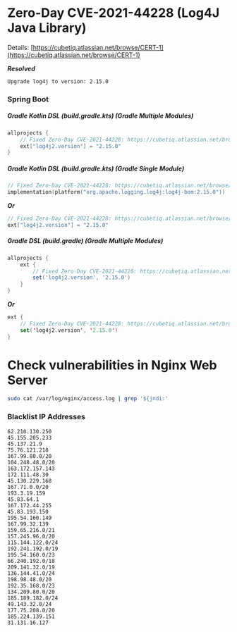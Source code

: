 # Zero-Day CVE-2021-44228 (Log4J Java Library)
Details: [https://cubetiq.atlassian.net/browse/CERT-1](https://cubetiq.atlassian.net/browse/CERT-1)

***Resolved***
```text
Upgrade log4j to version: 2.15.0
```

### Spring Boot
##### Gradle Kotlin DSL (build.gradle.kts) (Gradle Multiple Modules)
```kts
allprojects {
    // Fixed Zero-Day CVE-2021-44228: https://cubetiq.atlassian.net/browse/CERT-1
    ext["log4j2.version"] = "2.15.0"
}
```

##### Gradle Kotlin DSL (build.gradle.kts) (Gradle Single Module)
```kts
// Fixed Zero-Day CVE-2021-44228: https://cubetiq.atlassian.net/browse/CERT-1
implementation(platform("org.apache.logging.log4j:log4j-bom:2.15.0"))
```
***Or***
```kts
// Fixed Zero-Day CVE-2021-44228: https://cubetiq.atlassian.net/browse/CERT-1
ext["log4j2.version"] = "2.15.0"
```

##### Gradle DSL (build.gradle) (Gradle Multiple Modules)
```gradle
allprojects {
    ext {
        // Fixed Zero-Day CVE-2021-44228: https://cubetiq.atlassian.net/browse/CERT-1
        set('log4j2.version', '2.15.0')
    }
}
```
***Or***
```kts
ext {
    // Fixed Zero-Day CVE-2021-44228: https://cubetiq.atlassian.net/browse/CERT-1
    set('log4j2.version', '2.15.0')
}
```

# Check vulnerabilities in Nginx Web Server
```bash
sudo cat /var/log/nginx/access.log | grep '${jndi:'
```

### Blacklist IP Addresses
```
62.210.130.250
45.155.205.233
45.137.21.9
75.76.121.218
167.99.80.0/20
104.248.48.0/20
163.172.157.143
172.111.48.30
45.130.229.168
167.71.0.0/20
193.3.19.159
45.83.64.1
167.172.44.255
45.83.193.150
195.54.160.149
167.99.32.139
159.65.216.0/21
157.245.96.0/20
115.144.122.0/24
192.241.192.0/19
195.54.160.0/23
66.240.192.0/18
209.141.32.0/19
136.144.41.0/24
198.98.48.0/20
192.35.168.0/23
134.209.80.0/20
185.189.182.0/24
49.143.32.0/24
177.75.208.0/20
185.224.139.151
31.131.16.127
```
